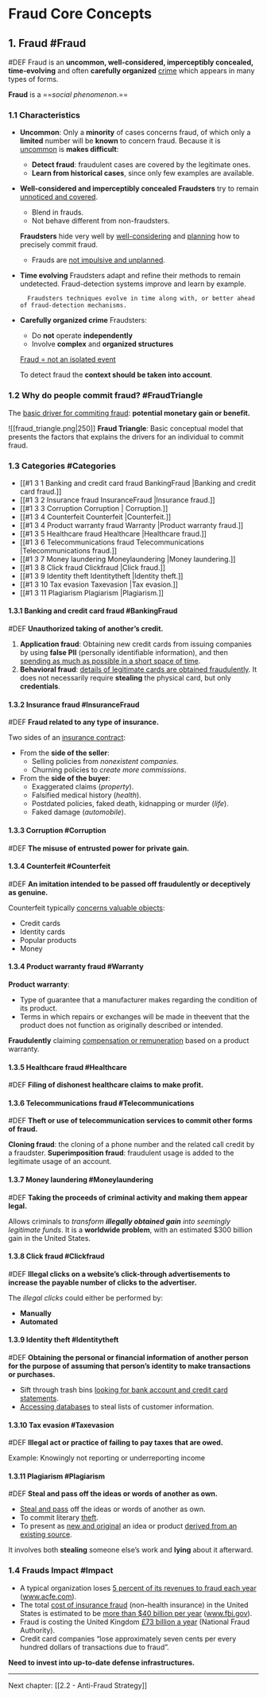 # Fraud Core Concepts

## 1. Fraud #Fraud
#DEF Fraud is an **uncommon, well-considered, imperceptibly concealed, time-evolving** and often **carefully organized** <u>crime</u> which appears in many types of forms.

**Fraud** is a ==*social phenomenon*.==

### 1.1 Characteristics
- **Uncommon**: Only a **minority** of cases concerns fraud, of which only a **limited** number will be **known** to concern fraud.
	Because it is <u>uncommon</u> is **makes difficult**:
	- **Detect fraud**: fraudulent cases are covered by the
	legitimate ones.
	- **Learn from historical cases**, since only few examples
	are available.
- **Well-considered and imperceptibly concealed**
	**Fraudsters** try to remain <u>unnoticed and covered</u>.
	- Blend in frauds.
	- Not behave different from non-fraudsters.
	
	**Fraudsters** hide very well by <u>well-considering</u> and
	<u>planning</u> how to precisely commit fraud.
	- Frauds are <u>not impulsive and unplanned</u>.
- **Time evolving**
	Fraudsters adapt and refine their methods to remain undetected.
	Fraud-detection systems improve and learn by example.

		Fraudsters techniques evolve in time along with, or better ahead of fraud-detection mechanisms.
- **Carefully organized crime**
	Fraudsters:
	- Do **not** operate **independently**
	- Involve **complex** and **organized structures**

	<u>Fraud = not an isolated event</u>

	To detect fraud the **context should be taken into account**.

### 1.2 Why do people commit fraud? #FraudTriangle
The <u>basic driver for commiting fraud</u>: **potential monetary gain or benefit.**

![[fraud_triangle.png|250]] 
**Fraud Triangle**: 
Basic conceptual model that presents the factors that explains the drivers for an individual to commit fraud.

### 1.3 Categories #Categories
- [[#1 3 1 Banking and credit card fraud BankingFraud |Banking and credit card fraud.]]
- [[#1 3 2 Insurance fraud InsuranceFraud |Insurance fraud.]]
- [[#1 3 3 Corruption Corruption | Corruption.]]
- [[#1 3 4 Counterfeit Counterfeit |Counterfeit.]]
- [[#1 3 4 Product warranty fraud Warranty |Product warranty fraud.]]
- [[#1 3 5 Healthcare fraud Healthcare |Healthcare fraud.]]
- [[#1 3 6 Telecommunications fraud Telecommunications |Telecommunications fraud.]]
- [[#1 3 7 Money laundering Moneylaundering |Money laundering.]]
- [[#1 3 8 Click fraud Clickfraud |Click fraud.]]
- [[#1 3 9 Identity theft Identitytheft |Identity theft.]]
- [[#1 3 10 Tax evasion Taxevasion |Tax evasion.]]
- [[#1 3 11 Plagiarism Plagiarism |Plagiarism.]]

#### 1.3.1 Banking and credit card fraud #BankingFraud
#DEF **Unauthorized taking of another’s credit.**
1. **Application fraud**: Obtaining new credit cards from issuing companies by using **false PII** (personally identifiable information), and then <u>spending as much as possible in a short space of time</u>.
2. **Behavioral fraud**: <u>details of legitimate cards are obtained fraudulently</u>. It does not necessarily require **stealing** the physical card, but only **credentials**.

#### 1.3.2 Insurance fraud #InsuranceFraud
#DEF **Fraud related to any type of insurance.**

Two sides of an <u>insurance contract</u>:
- From the **side of the seller**:
	- Selling policies from *nonexistent companies*.
	- Churning policies to *create more commissions*.
- From the **side of the buyer**:
	- Exaggerated claims (*property*).
	- Falsified medical history (*health*).
	- Postdated policies, faked death, kidnapping or murder (*life*).
	- Faked damage (*automobile*).

#### 1.3.3 Corruption #Corruption
#DEF **The misuse of entrusted power for private gain.**

#### 1.3.4 Counterfeit #Counterfeit
#DEF **An imitation intended to be passed off fraudulently or deceptively as genuine.**

Counterfeit typically <u>concerns valuable objects</u>:
- Credit cards
- Identity cards
- Popular products
- Money

#### 1.3.4 Product warranty fraud #Warranty
**Product warranty**:
- Type of guarantee that a manufacturer makes regarding the condition of its product.
- Terms in which repairs or exchanges will be made in theevent that the product does not function as originally described or intended.

**Fraudulently** claiming <u>compensation or remuneration</u> based on a product warranty.

#### 1.3.5 Healthcare fraud #Healthcare
#DEF **Filing of dishonest healthcare claims to make profit.**

#### 1.3.6 Telecommunications fraud #Telecommunications
#DEF **Theft or use of telecommunication services to commit other forms of fraud.**

**Cloning fraud**: the cloning of a phone number and the related call credit by a fraudster.
**Superimposition fraud**: fraudulent usage is added to the legitimate usage of an account.

#### 1.3.7 Money laundering #Moneylaundering
#DEF **Taking the proceeds of criminal activity and making them appear legal.**

Allows criminals to *transform **illegally obtained gain** into seemingly legitimate funds*.
It is a **worldwide problem**, with an estimated $300 billion gain in the United States.

#### 1.3.8 Click fraud #Clickfraud
#DEF **Illegal clicks on a website’s click-through advertisements to increase the payable number of clicks to the advertiser.**

The *illegal clicks* could either be performed by:
- **Manually**
- **Automated**

#### 1.3.9 Identity theft #Identitytheft
#DEF **Obtaining the personal or financial information of another person for the purpose of assuming that person’s identity to make transactions or purchases.**

- Sift through trash bins <u>looking for bank account and credit card statements</u>.
- <u>Accessing databases</u> to steal lists of customer information.

#### 1.3.10 Tax evasion #Taxevasion
#DEF **Illegal act or practice of failing to pay taxes that are owed.**

Example:  Knowingly not reporting or underreporting income

#### 1.3.11 Plagiarism #Plagiarism
#DEF **Steal and pass off the ideas or words of another as own.**

- <u>Steal and pass</u> off the ideas or words of another as own.
- To commit literary <u>theft</u>.
- To present as <u>new and original</u> an idea or product <u>derived from an existing source</u>.

It involves both **stealing** someone else’s work and **lying** about it afterward.

### 1.4 Frauds Impact #Impact
- A typical organization loses <u>5 percent of its revenues to fraud each year</u> (www.acfe.com).
- The total <u>cost of insurance fraud</u> (non–health insurance) in the United States is estimated to be <u>more than $40 billion per year</u> (www.fbi.gov).
- Fraud is costing the United Kingdom <u>£73 billion a year</u> (National Fraud Authority).
- Credit card companies “lose approximately seven cents per every hundred dollars of transactions due to fraud”.

**Need to invest into up-to-date defense infrastructures.**

---
Next chapter: [[2.2 - Anti-Fraud Strategy]]